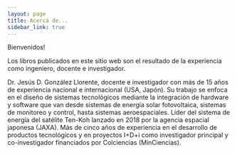 ```yaml
---
layout: page
title: Acerca de...
sidebar_link: true
---
```


<p class="message">
  Bienvenidos!
</p>

Los libros publicados en este sitio web son el resultado de la experiencia como ingeniero, docente e investigador.

Dr. Jesús D. González Llorente, docente e investigador con más de 15 años de experiencia nacional e internacional (USA, Japón).  Su trabajo se enfoca en el diseño de sistemas tecnológicos mediante la integración de hardware y software que van desde  sistemas de energía solar fotovoltaica, sistemas de monitoreo y control, hasta sistemas aeroespaciales. Líder del sistema de energía del satélite Ten-Koh lanzado en 2018 por la agencia espacial japonesa (JAXA). Más de cinco años de experiencia en el desarrollo de productos tecnológicos y en proyectos I+D+i como investigador principal y co-investigador financiados por Colciencias (MinCiencias).
